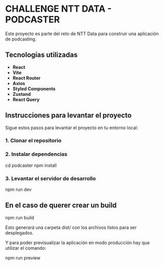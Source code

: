 # CHALLENGE NTT DATA - PODCASTER

Este proyecto es parte del reto de NTT Data para construir una aplicación de podcasting.

## Tecnologías utilizadas

- **React**
- **Vite**
- **React Router**
- **Axios**
- **Styled Components**
- **Zustand**
- **React Query**

## Instrucciones para levantar el proyecto

Sigue estos pasos para levantar el proyecto en tu entorno local:

### 1. Clonar el repositorio

### 2. Instalar dependencias

cd podcaster
npm install

### 3. Levantar el servidor de desarrollo

npm run dev

## En el caso de querer crear un build

npm run build

Esto generará una carpeta dist/ con los archivos listos para ser desplegados.

Y para poder previsualizar la aplicación en modo producción hay que utilizar el comando:

npm run preview


